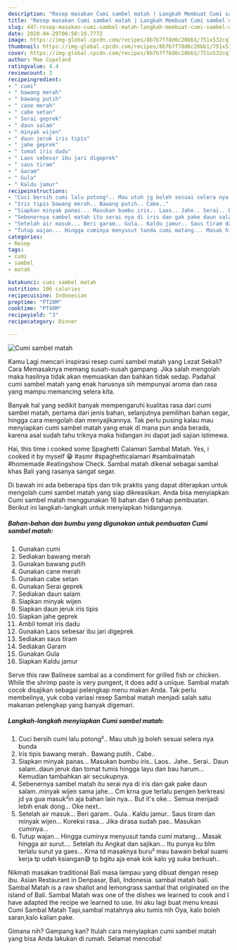 ```yaml
---
description: "Resep masakan Cumi sambel matah | Langkah Membuat Cumi sambel matah Yang Lezat"
title: "Resep masakan Cumi sambel matah | Langkah Membuat Cumi sambel matah Yang Lezat"
slug: 447-resep-masakan-cumi-sambel-matah-langkah-membuat-cumi-sambel-matah-yang-lezat
date: 2020-04-29T06:50:19.777Z
image: https://img-global.cpcdn.com/recipes/8b7b7f78d6c20bb1/751x532cq70/cumi-sambel-matah-foto-resep-utama.jpg
thumbnail: https://img-global.cpcdn.com/recipes/8b7b7f78d6c20bb1/751x532cq70/cumi-sambel-matah-foto-resep-utama.jpg
cover: https://img-global.cpcdn.com/recipes/8b7b7f78d6c20bb1/751x532cq70/cumi-sambel-matah-foto-resep-utama.jpg
author: Mae Copeland
ratingvalue: 4.4
reviewcount: 3
recipeingredient:
- " cumi"
- " bawang merah"
- " bawang putih"
- " cane merah"
- " cabe setan"
- " Serai geprek"
- " daun salam"
- " minyak wijen"
- " daun jeruk iris tipis"
- " jahe geprek"
- " tomat iris dadu"
- " Laos sebesar ibu jari digeprek"
- " saus tiram"
- " Garam"
- " Gula"
- " Kaldu jamur"
recipeinstructions:
- "Cuci bersih cumi lalu potong².. Mau utuh jg boleh sesuai selera nya bunda"
- "Iris tipis bawang merah.. Bawang putih.. Cabe.."
- "Siapkan minyak panas... Masukan bumbu iris.. Laos.. Jahe.. Serai.. Daun salam..daun jeruk dan tomat tumis hingga layu dan bau harum... Kemudian tambahkan air secukupnya."
- "Sebenernya sambel matah itu serai nya di iris dan gak pake daun salam..minyak wijen sama jahe... Cm krna gue terlalu pengen berkreasi jd ya gua masuk²in aja bahan lain nya... But it&#39;s oke... Semua menjadi lebih enak dong... Oke next.."
- "Setelah air masuk... Beri garam.. Gula.. Kaldu jamur.. Saus tiram dan minyak wijen... Koreksi rasa... Jika dirasa sudah pas.. Masukan cuminya..."
- "Tutup wajan... Hingga cuminya menyusut tanda cumi matang... Masak hingga air surut.... Setelah itu Angkat dan sajikan... Itu punya ku blm terlalu surut ya gaes... Krna td masaknya buru² mau bawain bekal suami kerja tp udah ksiangan😅 tp bgitu aja enak kok kalo yg suka berkuah.."
categories:
- Resep
tags:
- cumi
- sambel
- matah

katakunci: cumi sambel matah 
nutrition: 106 calories
recipecuisine: Indonesian
preptime: "PT20M"
cooktime: "PT40M"
recipeyield: "3"
recipecategory: Dinner

---
```



![Cumi sambel matah](https://img-global.cpcdn.com/recipes/8b7b7f78d6c20bb1/751x532cq70/cumi-sambel-matah-foto-resep-utama.jpg)

Kamu Lagi mencari inspirasi resep cumi sambel matah yang Lezat Sekali? Cara Memasaknya memang susah-susah gampang. Jika salah mengolah maka hasilnya tidak akan memuaskan dan bahkan tidak sedap. Padahal cumi sambel matah yang enak harusnya sih mempunyai aroma dan rasa yang mampu memancing selera kita.

Banyak hal yang sedikit banyak mempengaruhi kualitas rasa dari cumi sambel matah, pertama dari jenis bahan, selanjutnya pemilihan bahan segar, hingga cara mengolah dan menyajikannya. Tak perlu pusing kalau mau menyiapkan cumi sambel matah yang enak di mana pun anda berada, karena asal sudah tahu triknya maka hidangan ini dapat jadi sajian istimewa.

Hai, this time i cooked some Spaghetti Calamari Sambal Matah. Yes, i cooked it by myself 😁 #asmr #spaghetticalamari #sambalmatah #homemade #eatingshow Check. Sambal matah dikenal sebagai sambal khas Bali yang rasanya sangat segar.


Di bawah ini ada beberapa tips dan trik praktis yang dapat diterapkan untuk mengolah cumi sambel matah yang siap dikreasikan. Anda bisa menyiapkan Cumi sambel matah menggunakan 16 bahan dan 6 tahap pembuatan. Berikut ini langkah-langkah untuk menyiapkan hidangannya.

<!--inarticleads1-->

##### Bahan-bahan dan bumbu yang digunakan untuk pembuatan Cumi sambel matah:

1. Gunakan  cumi
1. Sediakan  bawang merah
1. Gunakan  bawang putih
1. Gunakan  cane merah
1. Gunakan  cabe setan
1. Gunakan  Serai geprek
1. Sediakan  daun salam
1. Siapkan  minyak wijen
1. Siapkan  daun jeruk iris tipis
1. Siapkan  jahe geprek
1. Ambil  tomat iris dadu
1. Gunakan  Laos sebesar ibu jari digeprek
1. Sediakan  saus tiram
1. Sediakan  Garam
1. Gunakan  Gula
1. Siapkan  Kaldu jamur


Serve this raw Balinese sambal as a condiment for grilled fish or chicken. While the shrimp paste is very pungent, it does add a unique. Sambal matah cocok disajikan sebagai pelengkap menu makan Anda. Tak perlu membelinya, yuk coba variasi resep Sambal matah menjadi salah satu makanan pelengkap yang banyak digemari. 

<!--inarticleads2-->

##### Langkah-langkah menyiapkan Cumi sambel matah:

1. Cuci bersih cumi lalu potong².. Mau utuh jg boleh sesuai selera nya bunda
1. Iris tipis bawang merah.. Bawang putih.. Cabe..
1. Siapkan minyak panas... Masukan bumbu iris.. Laos.. Jahe.. Serai.. Daun salam..daun jeruk dan tomat tumis hingga layu dan bau harum... Kemudian tambahkan air secukupnya.
1. Sebenernya sambel matah itu serai nya di iris dan gak pake daun salam..minyak wijen sama jahe... Cm krna gue terlalu pengen berkreasi jd ya gua masuk²in aja bahan lain nya... But it&#39;s oke... Semua menjadi lebih enak dong... Oke next..
1. Setelah air masuk... Beri garam.. Gula.. Kaldu jamur.. Saus tiram dan minyak wijen... Koreksi rasa... Jika dirasa sudah pas.. Masukan cuminya...
1. Tutup wajan... Hingga cuminya menyusut tanda cumi matang... Masak hingga air surut.... Setelah itu Angkat dan sajikan... Itu punya ku blm terlalu surut ya gaes... Krna td masaknya buru² mau bawain bekal suami kerja tp udah ksiangan😅 tp bgitu aja enak kok kalo yg suka berkuah..


Nikmati masakan traditional Bali masa lampau yang dibuat dengan resep ibu. Asian Restaurant in Denpasar, Bali, Indonesia. sambal matah bali. Sambal Matah is a raw shallot and lemongrass sambal that originated on the island of Bali. Sambal Matah was one of the dishes we learned to cook and I have adapted the recipe we learned to use. Ini aku lagi buat menu kreasi Cumi Sambal Matah Tapi,sambal matahnya aku tumis nih Oya, kalo boleh saran,kalo kalian pake. 

Gimana nih? Gampang kan? Itulah cara menyiapkan cumi sambel matah yang bisa Anda lakukan di rumah. Selamat mencoba!

